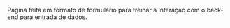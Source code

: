 Página feita em formato de formulário
para treinar a interaçao com o back-end para entrada de dados.
